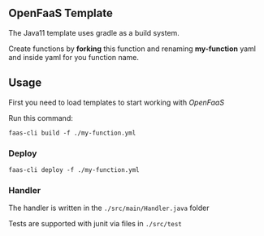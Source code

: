 ## OpenFaaS Template

The Java11 template uses gradle as a build system.

Create functions by **forking** this function and renaming **my-function** yaml 
and inside yaml for you function name.

## Usage

First you need to load templates to start working with *OpenFaaS*

Run this command:

```shell script
faas-cli build -f ./my-function.yml
```

### Deploy

```shell script
faas-cli deploy -f ./my-function.yml
```

### Handler

The handler is written in the `./src/main/Handler.java` folder

Tests are supported with junit via files in `./src/test`

